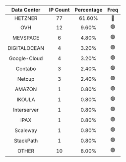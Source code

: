 | Data Center | IP Count | Percentage | Freq |
|:------------:|:--------:|:-----------:|:-----:|
| HETZNER | 77 | 61.60% | 🔴 |
| OVH | 12 | 9.60% | 🟢 |
| MEVSPACE | 6 | 4.80% | 🟢 |
| DIGITALOCEAN | 4 | 3.20% | 🟢 |
| Google-Cloud | 4 | 3.20% | 🟢 |
| Contabo | 3 | 2.40% | 🟢 |
| Netcup | 3 | 2.40% | 🟢 |
| AMAZON | 1 | 0.80% | 🟢 |
| IKOULA | 1 | 0.80% | 🟢 |
| Interserver | 1 | 0.80% | 🟢 |
| IPAX | 1 | 0.80% | 🟢 |
| Scaleway | 1 | 0.80% | 🟢 |
| StackPath | 1 | 0.80% | 🟢 |
| OTHER | 10 | 8.00% | 🟢 |
